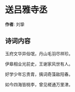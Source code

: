 # 送吕雅寺丞

**作者**: 刘挚

## 诗词内容

玉府文华异俗氓，丹山毛羽尽祥珍。

伊皋相业光前史，王谢家风世有人。

好学少年忘贵胄，摛词奇藻敌阳春。

如今四海皆桃李，曾见槎通万里津。

